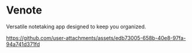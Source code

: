 # Venote

Versatile notetaking app designed to keep you organized.

https://github.com/user-attachments/assets/edb73005-658b-40e8-97fa-94a741d371fd

